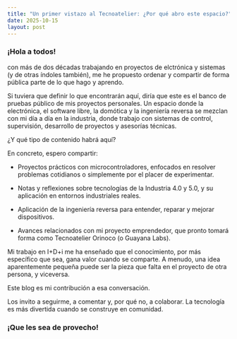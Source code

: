 ```yaml
---
title: "Un primer vistazo al Tecnoatelier: ¿Por qué abro este espacio?"
date: 2025-10-15
layout: post
---
```


### ¡Hola a todos!

con más de dos décadas trabajando en proyectos de elctrónica y sistemas (y de otras índoles también), me he propuesto ordenar y compartir de forma pública parte de lo que hago y aprendo.

Si tuviera que definir lo que encontrarán aquí, diría que este es el banco de pruebas público de mis proyectos personales. Un espacio donde la electrónica, el software libre, la domótica y la ingeniería reversa se mezclan con mi día a día en la industria, donde trabajo con sistemas de control, supervisión, desarrollo de proyectos y asesorías técnicas.

¿Y qué tipo de contenido habrá aquí?

En concreto, espero compartir:

- Proyectos prácticos con microcontroladores, enfocados en resolver problemas cotidianos o simplemente por el placer de experimentar.

- Notas y reflexiones sobre tecnologías de la Industria 4.0 y 5.0, y su aplicación en entornos industriales reales.

- Aplicación de la ingeniería reversa para entender, reparar y mejorar dispositivos.

- Avances relacionados con mi proyecto emprendedor, que pronto tomará forma como Tecnoatelier Orinoco (o Guayana Labs).

Mi trabajo en I+D+i me ha enseñado que el conocimiento, por más específico que sea, gana valor cuando se comparte. A menudo, una idea aparentemente pequeña puede ser la pieza que falta en el proyecto de otra persona, y viceversa.

Este blog es mi contribución a esa conversación.

Los invito a seguirme, a comentar y, por qué no, a colaborar. La tecnología es más divertida cuando se construye en comunidad.

### ¡Que les sea de provecho!
